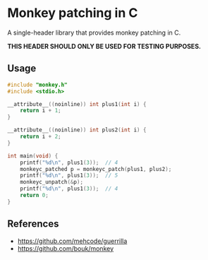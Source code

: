 # Monkey patching in C

A single-header library that provides monkey patching in C.

**THIS HEADER SHOULD ONLY BE USED FOR TESTING PURPOSES.**

## Usage

```c
#include "monkey.h"
#include <stdio.h>

__attribute__((noinline)) int plus1(int i) {
    return i + 1;
}

__attribute__((noinline)) int plus2(int i) {
    return i + 2;
}

int main(void) {
    printf("%d\n", plus1(3));  // 4
    monkeyc_patched p = monkeyc_patch(plus1, plus2);
    printf("%d\n", plus1(3));  // 5
    monkeyc_unpatch(&p);
    printf("%d\n", plus1(3));  // 4
    return 0;
}
```

## References

- https://github.com/mehcode/guerrilla
- https://github.com/bouk/monkey


